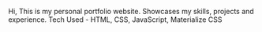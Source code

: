 Hi,
This is my personal portfolio website.
Showcases my skills, projects and experience.
Tech Used - HTML, CSS, JavaScript, Materialize CSS
